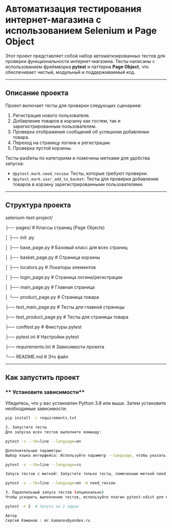 # Автоматизация тестирования интернет-магазина с использованием Selenium и Page Object

Этот проект представляет собой набор автоматизированных тестов для проверки функциональности интернет-магазина. Тесты написаны с использованием фреймворка **pytest** и паттерна **Page Object**, что обеспечивает чистый, модульный и поддерживаемый код.

---

## **Описание проекта**

Проект включает тесты для проверки следующих сценариев:
1. Регистрация нового пользователя.
2. Добавление товаров в корзину как гостем, так и зарегистрированным пользователем.
3. Проверка отображения сообщений об успешном добавлении товара.
4. Переход на страницу логина и регистрации.
5. Проверка пустой корзины.

Тесты разбиты по категориям и помечены метками для удобства запуска:
- `@pytest.mark.need_review`: Тесты, которые требуют проверки.
- `@pytest.mark.user_add_to_basket`: Тесты для проверки добавления товаров в корзину зарегистрированными пользователями.

---

## **Структура проекта**
selenium-test-project/

├── pages/ # Классы страниц (Page Objects)

│ ├── init .py

│ ├── base_page.py # Базовый класс для всех страниц

│ ├── basket_page.py # Страница корзины

│ ├── locators.py # Локаторы элементов

│ ├── login_page.py # Страница логина/регистрации

│ ├── main_page.py # Главная страница

│ └── product_page.py # Страница товара

├── test_main_page.py # Тесты для главной страницы

├── test_product_page.py # Тесты для страницы товара

├── conftest.py # Фикстуры pytest

├── pytest.ini # Настройки pytest

├── requirements.txt # Зависимости проекта

└── README.md # Это файл


---

## **Как запустить проект**

### ** Установите зависимости**

Убедитесь, что у вас установлен Python 3.8 или выше. Затем установите необходимые зависимости:

```bash
pip install -r requirements.txt

2. Запустите тесты
Для запуска всех тестов выполните команду:

pytest -v --tb=line --language=en

Дополнительные параметры:
Выбор языка интерфейса: Используйте параметр --language, чтобы указать язык интерфейса браузера. Например:

pytest -v --tb=line --language=ru

Запуск тестов с меткой: Запустите только тесты, помеченные меткой need_review:

pytest -v --tb=line --language=en -m need_review

3. Параллельный запуск тестов (опционально)
Чтобы ускорить выполнение тестов, используйте плагин pytest-xdist для параллельного запуска:

pytest -n 2  # Запуск на 2 ядрах

Автор
Сергей Каманов : mr.kamanov@yandex.ru

